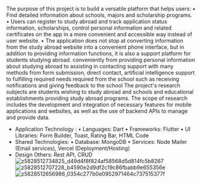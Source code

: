 The purpose of this project is to build a versatile platform that helps users:
• Find detailed information about schools, majors and scholarship programs.
• Users can register to study abroad and track application status information, scholarships, control personal information and related certificates on the app in a more convenient and accessible way instead of user website.
• The application does not stop at converting information from the study abroad website into a convenient phone interface, but in addition to providing information functions, it is also a support platform for students studying abroad. conveniently from providing personal information about studying abroad to assisting in contacting support with many methods from form submission, direct contact, artificial intelligence support to fulfilling required needs required from the school such as receiving notifications and giving feedback to the school
The project's research subjects are students wishing to study abroad and schools and educational establishments providing study abroad programs. The scope of research includes the development and integration of necessary features for mobile applications and websites, as well as the use of backend APIs to manage and provide data.
- Application Technology :
• Languages: Dart
• Frameworks: Flutter
• UI Libraries: Form Builder, Toast, Rating Bar, HTML Code
- Shared Technologies:
• Database: MongoDB
• Services: Node Mailer (Email services), Vercel (Deployment/Hosting)
- Design Others: Rest API, CRUD
![z5828512734825_d49d4f8f824af58568d5d814fc5b8267](https://github.com/user-attachments/assets/0910874e-5c8b-4430-a97a-11e81f136d2e)
![z5828512707228_b4590e2d9df2c19c86fbabb9e655356e](https://github.com/user-attachments/assets/bc6583bb-8c89-47a2-b8a6-7c1bca9c0a72)
![z5828512656986_0354c277b0e0952971464c737515377f](https://github.com/user-attachments/assets/6bae56bc-74ff-4aca-a1ca-e43a90f9e2c7)

